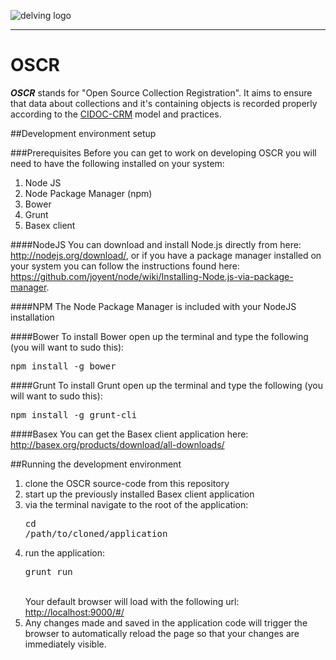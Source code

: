 ![delving logo](http://delving.eu/sites/all/themes/delving_pool/logo.png)

---
# OSCR
***OSCR*** stands for "Open Source Collection Registration". It aims to ensure that data about collections and it's containing objects is recorded properly according to the [CIDOC-CRM](http://www.cidoc-crm.org/) model and practices.



##Development environment setup

###Prerequisites
Before you can get to work on developing OSCR you will need to have the following installed on your system:

1. Node JS
2. Node Package Manager (npm)
3. Bower
4. Grunt
5. Basex client

####NodeJS
You can download and install Node.js directly from here: <http://nodejs.org/download/>, or if you have a package manager installed on your system you can follow the instructions found here: <https://github.com/joyent/node/wiki/Installing-Node.js-via-package-manager>.

####NPM
The Node Package Manager is included with your NodeJS installation

####Bower
To install Bower open up the terminal and type the following (you will want to sudo this):
<pre>npm install -g bower</pre>
	
####Grunt
To install Grunt open up the terminal and type the following (you will want to sudo this):
<pre>npm install -g grunt-cli</pre>
	
####Basex
You can get the Basex client application here: <http://basex.org/products/download/all-downloads/>

##Running the development environment
	
1. clone the OSCR source-code from this repository
2. start up the previously installed Basex client application
3. via the terminal navigate to the root of the application: <pre>cd /path/to/cloned/application</pre>
4. run the application: <pre>grunt run</pre>  
Your default browser will load with the following url: <http://localhost:9000/#/>
5. Any changes made and saved in the application code will trigger the browser to automatically reload the page so that your changes are immediately visible.


	


		
		
	
